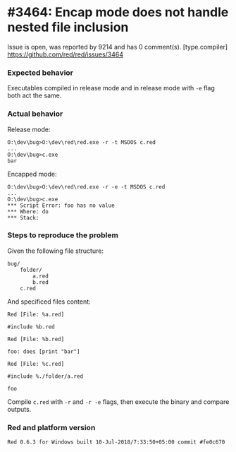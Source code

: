 
#3464: Encap mode does not handle nested file inclusion
================================================================================
Issue is open, was reported by 9214 and has 0 comment(s).
[type.compiler]
<https://github.com/red/red/issues/3464>

### Expected behavior
Executables compiled in release mode and in release mode with `-e` flag both act the same.

### Actual behavior
Release mode:
```
O:\dev\bug>O:\dev\red\red.exe -r -t MSDOS c.red
...
O:\dev\bug>c.exe
bar
```
Encapped mode:
```
O:\dev\bug>O:\dev\red\red.exe -r -e -t MSDOS c.red
...
O:\dev\bug>c.exe
*** Script Error: foo has no value
*** Where: do
*** Stack:
```
### Steps to reproduce the problem
Given the following file structure:
```
bug/
    folder/
        a.red
        b.red
    c.red
```
And specificed files content:
```red
Red [File: %a.red]

#include %b.red
```
```red
Red [File: %b.red]

foo: does [print "bar"]
```
```red
Red [File: %c.red]

#include %./folder/a.red

foo
````
Compile `c.red` with `-r` and `-r -e` flags, then execute the binary and compare outputs.

### Red and platform version
```
Red 0.6.3 for Windows built 10-Jul-2018/7:33:50+05:00 commit #fe0c670
```




